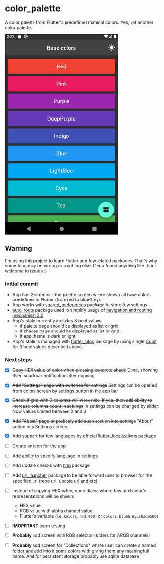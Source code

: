 # color_palette

A color palette from Flutter's predefined material colors. Yes, yet another color palette.

![project demo gif](demo.gif)

## Warning

I'm using this project to learn Flutter and few related packages. That's why something may be wrong or anything else. If you found anything like that - welcome to issues :)

### Initial commit

- App has 2 screens - the palette screen where shown all base colors predefined in Flutter (from red to blueGrey).
- App works with [shared_preferences](https://pub.dev/packages/shared_preferences) package to store few settings.
- [auto_route](https://pub.dev/packages/auto_route) package used to simplify usage of [navigation and routing mechanism 2.0](https://flutter.dev/docs/development/ui/navigation)
- App's state currently includes 3 bool values:
  - if palette page should be displayed as list or grid
  - if shades page should be displayed as list or grid
  - if app theme is dark or light
- App's state is managed with [flutter_bloc](https://pub.dev/packages/flutter_bloc) package by using single [Cubit](https://bloclibrary.dev/#/coreconcepts?id=cubit) for 3 bool values described above.

### Next steps

- [x] ~~Copy HEX value of color when pressing concrete shade~~ Done, showing 3sec snackbar notification after copying
- [x] ~~Add "Settings" page with switches for settings~~ Settings can be opened from colors screen by settings button in the app bar
- [x] ~~Check if grid with 3 columns will work nice. If yes, then add ability to increase columns count in settings~~ In settings can be changed by slider. Now values limited between 2 and 3
- [x] ~~Add "About" page or probably add such section into settings~~ "About" added into Settings screen.
- [x] Add support for few languages by official [flutter_localizations](https://flutter.dev/docs/development/accessibility-and-localization/internationalization) package
- [ ] Create an icon for the app
- [ ] Add ability to specify language in settings
- [ ] Add update checks with [http](https://pub.dev/packages/http) package
- [ ] Add [url_launcher](https://pub.dev/packages/url_launcher) package to be able forward user to browser for the specified url (repo url, update url and etc)
- [ ] Instead of copying HEX value, open dialog where few next color's representations will be shown:

  - HEX value
  - RGB value with alpha channel value
  - Flutter's variable (i.e. `Colors.red[400]` or `Colors.blueGrey.shade500`)

- [ ] **IMOPRTANT** learn testing
- [ ] **Probably** add screen with RGB selector (sliders for ARGB channels)
- [ ] **Probably** add screen for "Collections" where user can create a named folder and add into it some colors with giving them any meaningfull name. And for persistent storage probably use sqlite database
